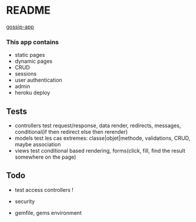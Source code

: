 # README
[gossip-app](https://gossip-basic-app-rails.herokuapp.com/)

### This app contains
- static pages
- dynamic pages
- CRUD
- sessions
- user authentication
- admin
- heroku deploy

## Tests
- controllers
	test request/response, data render, redirects, messages, conditional(if then redirect else then rerender)
- models
	test les cas extremes: classe|objet|methode, validations, CRUD, maybe association
- views
	test conditional based rendering, forms(click, fill, find the result somewhere on the page)

## Todo
- test access controllers !
- security

- gemfile, gems environment
